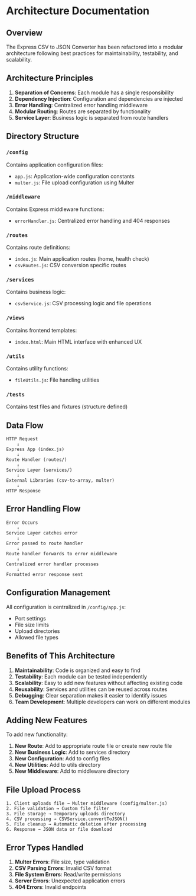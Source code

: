# Architecture Documentation

## Overview

The Express CSV to JSON Converter has been refactored into a modular architecture following best practices for maintainability, testability, and scalability.

## Architecture Principles

1. **Separation of Concerns**: Each module has a single responsibility
2. **Dependency Injection**: Configuration and dependencies are injected
3. **Error Handling**: Centralized error handling middleware
4. **Modular Routing**: Routes are separated by functionality
5. **Service Layer**: Business logic is separated from route handlers

## Directory Structure

### `/config`

Contains application configuration files:

- `app.js`: Application-wide configuration constants
- `multer.js`: File upload configuration using Multer

### `/middleware`

Contains Express middleware functions:

- `errorHandler.js`: Centralized error handling and 404 responses

### `/routes`

Contains route definitions:

- `index.js`: Main application routes (home, health check)
- `csvRoutes.js`: CSV conversion specific routes

### `/services`

Contains business logic:

- `csvService.js`: CSV processing logic and file operations

### `/views`

Contains frontend templates:

- `index.html`: Main HTML interface with enhanced UX

### `/utils`

Contains utility functions:

- `fileUtils.js`: File handling utilities

### `/tests`

Contains test files and fixtures (structure defined)

## Data Flow

```
HTTP Request
    ↓
Express App (index.js)
    ↓
Route Handler (routes/)
    ↓
Service Layer (services/)
    ↓
External Libraries (csv-to-array, multer)
    ↓
HTTP Response
```

## Error Handling Flow

```
Error Occurs
    ↓
Service Layer catches error
    ↓
Error passed to route handler
    ↓
Route handler forwards to error middleware
    ↓
Centralized error handler processes
    ↓
Formatted error response sent
```

## Configuration Management

All configuration is centralized in `/config/app.js`:

- Port settings
- File size limits
- Upload directories
- Allowed file types

## Benefits of This Architecture

1. **Maintainability**: Code is organized and easy to find
2. **Testability**: Each module can be tested independently
3. **Scalability**: Easy to add new features without affecting existing code
4. **Reusability**: Services and utilities can be reused across routes
5. **Debugging**: Clear separation makes it easier to identify issues
6. **Team Development**: Multiple developers can work on different modules

## Adding New Features

To add new functionality:

1. **New Route**: Add to appropriate route file or create new route file
2. **New Business Logic**: Add to services directory
3. **New Configuration**: Add to config files
4. **New Utilities**: Add to utils directory
5. **New Middleware**: Add to middleware directory

## File Upload Process

```
1. Client uploads file → Multer middleware (config/multer.js)
2. File validation → Custom file filter
3. File storage → Temporary uploads directory
4. CSV processing → CSVService.convertToJSON()
5. File cleanup → Automatic deletion after processing
6. Response → JSON data or file download
```

## Error Types Handled

1. **Multer Errors**: File size, type validation
2. **CSV Parsing Errors**: Invalid CSV format
3. **File System Errors**: Read/write permissions
4. **Server Errors**: Unexpected application errors
5. **404 Errors**: Invalid endpoints
